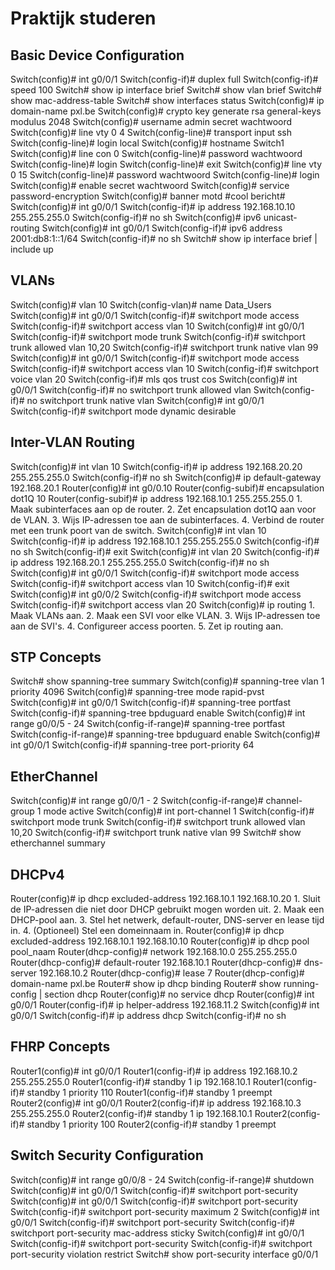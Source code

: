 # Praktijk studeren

## Basic Device Configuration

<deflist collapsible="true">
<def title="Zet de interface g0/0/1 op full duplex en 100 Mbps.">
    <code-block>
    Switch(config)# int g0/0/1
    Switch(config-if)# duplex full
    Switch(config-if)# speed 100
    </code-block>
</def>
</deflist>

<deflist collapsible="true">
<def title="Toon kort de IPv4 interfaces en daarna de VLANs.">
    <code-block>
    Switch# show ip interface brief
    Switch# show vlan brief
    </code-block>
</def>
</deflist>

<deflist collapsible="true">
<def title="Toon de MAC adres tabel.">
    <code-block>
    Switch# show mac-address-table
    </code-block>
</def>
</deflist>

<deflist collapsible="true">
<def title="Toon de status van de interfaces.">
    <code-block>
    Switch# show interfaces status
    </code-block>
</def>
</deflist>

<deflist collapsible="true">
<def title="Zet SSH aan.">
    <code-block>
    Switch(config)# ip domain-name pxl.be
    Switch(config)# crypto key generate rsa general-keys modulus 2048
    Switch(config)# username admin secret wachtwoord
    Switch(config)# line vty 0 4
    Switch(config-line)# transport input ssh
    Switch(config-line)# login local
    </code-block>
</def>
</deflist>

<deflist collapsible="true">
<def title="Zet de hostname van een switch.">
    <code-block>
    Switch(config)# hostname Switch1
    </code-block>
</def>
</deflist>

<deflist collapsible="true">
<def title="Zet een wachtwoord op de console en de vty lijnen.">
    <code-block>
    Switch(config)# line con 0
    Switch(config-line)# password wachtwoord
    Switch(config-line)# login
    Switch(config-line)# exit
    Switch(config)# line vty 0 15
    Switch(config-line)# password wachtwoord
    Switch(config-line)# login
    </code-block>
</def>
</deflist>

<deflist collapsible="true">
<def title="Zet een wachtwoord op de config modus.">
    <code-block>
    Switch(config)# enable secret wachtwoord
    </code-block>
</def>
</deflist>

<deflist collapsible="true">
<def title="Encrypteer de wachtwoorden.">
    <code-block>
    Switch(config)# service password-encryption
    </code-block>
</def>
</deflist>

<deflist collapsible="true">
<def title="Zet een banner (motd)">
    <code-block>
    Switch(config)# banner motd #cool bericht#
    </code-block>
</def>
</deflist>

<deflist collapsible="true">
<def title="Zet een IPv4 adres op een interface.">
    <code-block>
    Switch(config)# int g0/0/1
    Switch(config-if)# ip address 192.168.10.10 255.255.255.0
    Switch(config-if)# no sh
    </code-block>
</def>
</deflist>

<deflist collapsible="true">
<def title="Zet IPv6 aan en zet een IPv6 adres op een interface.">
    <code-block>
    Switch(config)# ipv6 unicast-routing
    Switch(config)# int g0/0/1
    Switch(config-if)# ipv6 address 2001:db8:1::1/64
    Switch(config-if)# no sh
    </code-block>
</def>
</deflist>

<deflist collapsible="true">
<def title="Toon de actieve IPv4 interfaces.">
    <code-block>
    Switch# show ip interface brief | include up
    </code-block>
</def>
</deflist>

## VLANs

<deflist collapsible="true">
<def title="Maak een VLAN en geef deze een naam.">
    <code-block>
    Switch(config)# vlan 10
    Switch(config-vlan)# name Data_Users
    </code-block>
</def>
</deflist>

<deflist collapsible="true">
<def title="Zet een interface in een VLAN.">
    <code-block>
    Switch(config)# int g0/0/1
    Switch(config-if)# switchport mode access
    Switch(config-if)# switchport access vlan 10
    </code-block>
</def>
</deflist>

<deflist collapsible="true">
<def title="Zet een interface in trunk mode, de native VLAN moet 99 zijn.">
    <code-block>
    Switch(config)# int g0/0/1
    Switch(config-if)# switchport mode trunk
    Switch(config-if)# switchport trunk allowed vlan 10,20
    Switch(config-if)# switchport trunk native vlan 99
    </code-block>
</def>
</deflist>

<deflist collapsible="true">
<def title="Zet QoS op een interface voor voice VLAN 20 en Data_Users VLAN 10.">
    <code-block>
    Switch(config)# int g0/0/1
    Switch(config-if)# switchport mode access
    Switch(config-if)# switchport access vlan 10
    Switch(config-if)# switchport voice vlan 20
    Switch(config-if)# mls qos trust cos
    </code-block>
</def>
</deflist>

<deflist collapsible="true">
<def title="Maak VLAN 10,20 en native VLAN 99 ongedaan op een trunk interface.">
    <code-block>
    Switch(config)# int g0/0/1
    Switch(config-if)# no switchport trunk allowed vlan
    Switch(config-if)# no switchport trunk native vlan
    </code-block>
</def>
</deflist>

<deflist collapsible="true">
<def title="Zet een interface op de mode dynamic desirable.">
    <code-block>
    Switch(config)# int g0/0/1
    Switch(config-if)# switchport mode dynamic desirable
    </code-block>
</def>
</deflist>

## Inter-VLAN Routing

<deflist collapsible="true">
<def title="Voeg een IP toe aan een VLAN-interface.">
    <code-block>
    Switch(config)# int vlan 10
    Switch(config-if)# ip address 192.168.20.20 255.255.255.0
    Switch(config-if)# no sh
    </code-block>
</def>
</deflist>

<deflist collapsible="true">
<def title="Stel een default gateway in op een layer 2 switch.">
    <code-block>
    Switch(config)# ip default-gateway 192.168.20.1
    </code-block>
</def>
</deflist>

<deflist collapsible="true">
<def title="Configureer een subinterface op een router voor VLAN 10.">
    <code-block>
    Router(config)# int g0/0.10
    Router(config-subif)# encapsulation dot1Q 10
    Router(config-subif)# ip address 192.168.10.1 255.255.255.0
    </code-block>
</def>
</deflist>

<deflist collapsible="true">
<def title="Wat zijn de stappen om inter-VLAN routing met router-on-a-stick te configureren? (geen commando's)">
    <code-block>
    1. Maak subinterfaces aan op de router.
    2. Zet encapsulation dot1Q aan voor de VLAN.
    3. Wijs IP-adressen toe aan de subinterfaces.
    4. Verbind de router met een trunk poort van de switch.
    </code-block>
</def>
</deflist>

<deflist collapsible="true">
<def title="Maak 2 SVI VLAN-interfaces en geef ze een IP-adres.">
    <code-block>
    Switch(config)# int vlan 10
    Switch(config-if)# ip address 192.168.10.1 255.255.255.0
    Switch(config-if)# no sh
    Switch(config-if)# exit
    Switch(config)# int vlan 20
    Switch(config-if)# ip address 192.168.20.1 255.255.255.0
    Switch(config-if)# no sh
    </code-block>
</def>
</deflist>

<deflist collapsible="true">
<def title="Configureer access poorten voor VLAN 10 en 20.">
    <code-block>
    Switch(config)# int g0/0/1
    Switch(config-if)# switchport mode access
    Switch(config-if)# switchport access vlan 10
    Switch(config-if)# exit
    Switch(config)# int g0/0/2
    Switch(config-if)# switchport mode access
    Switch(config-if)# switchport access vlan 20
    </code-block>
</def>
</deflist>

<deflist collapsible="true">
<def title="Zet ip routing aan.">
    <code-block>
    Switch(config)# ip routing
    </code-block>
</def>
</deflist>

<deflist collapsible="true">
<def title="Wat zijn de stappen om inter-VLAN routing op een layer 3 switch te configureren? (geen commando's)">
    <code-block>
    1. Maak VLANs aan.
    2. Maak een SVI voor elke VLAN.
    3. Wijs IP-adressen toe aan de SVI's.
    4. Configureer access poorten.
    5. Zet ip routing aan.
    </code-block>
</def>
</deflist>

## STP Concepts

<deflist collapsible="true">
<def title="Toon de samenvatting van de STP configuratie.">
    <code-block>
    Switch# show spanning-tree summary
    </code-block>
</def>
</deflist>

<deflist collapsible="true">
<def title="Verander de bridge prioriteit naar 4096.">
    <code-block>
    Switch(config)# spanning-tree vlan 1 priority 4096
    </code-block>
</def>
</deflist>

<deflist collapsible="true">
<def title="Zet de spanning tree mode op rapid-pvst.">
    <code-block>
    Switch(config)# spanning-tree mode rapid-pvst
    </code-block>
</def>
</deflist>

<deflist collapsible="true">
<def title="Zet PortFast en BPDU Guard aan op een interface.">
    <code-block>
    Switch(config)# int g0/0/1
    Switch(config-if)# spanning-tree portfast
    Switch(config-if)# spanning-tree bpduguard enable
    </code-block>
</def>
</deflist>

<deflist collapsible="true">
<def title="Zet PortFast en BPDU Guard aan op een range van poorten.">
    <code-block>
    Switch(config)# int range g0/0/5 - 24
    Switch(config-if-range)# spanning-tree portfast
    Switch(config-if-range)# spanning-tree bpduguard enable
    </code-block>
</def>
</deflist>

<deflist collapsible="true">
<def title="Zet op een interface de poort priority op 64.">
    <code-block>
    Switch(config)# int g0/0/1
    Switch(config-if)# spanning-tree port-priority 64
    </code-block>
</def>
</deflist>

<deflist>
<def title="">
</def>
</deflist>

## EtherChannel

<deflist collapsible="true">
<def title="Maak een EtherChannel aan met LACP (active) op poort g0/0/1 en g0/0/2.">
    <code-block>
    Switch(config)# int range g0/0/1 - 2
    Switch(config-if-range)# channel-group 1 mode active
    </code-block>
</def>
</deflist>

<deflist collapsible="true">
<def title="Zet het EtherChannel interface in trunk mode en laat vlan 10 & 20 toe + native vlan 99.">
    <code-block>
    Switch(config)# int port-channel 1
    Switch(config-if)# switchport mode trunk
    Switch(config-if)# switchport trunk allowed vlan 10,20
    Switch(config-if)# switchport trunk native vlan 99
    </code-block>
</def>
</deflist>

<deflist collapsible="true">
<def title="Toon de samenvatting van de EtherChannel configuratie.">
    <code-block>
    Switch# show etherchannel summary
    </code-block>
</def>
</deflist>

## DHCPv4

<deflist collapsible="true">
<def title="Stel in dat de IP-adressen van 192.168.10.1 tot en met 192.168.10.20 niet gebruikt mogen worden door DHCP.">
    <code-block>
    Router(config)# ip dhcp excluded-address 192.168.10.1 192.168.10.20
    </code-block>
</def>
</deflist>

<deflist collapsible="true">
<def title="Wat zijn de stappen om DHCP op een router te configureren? (geen commando's)">
    <code-block>
    1. Sluit de IP-adressen die niet door DHCP gebruikt mogen worden uit.
    2. Maak een DHCP-pool aan.
    3. Stel het netwerk, default-router, DNS-server en lease tijd in.
    4. (Optioneel) Stel een domeinnaam in.
    </code-block>
</def>
</deflist>

<deflist collapsible="true">
<def title="De eerste 10 IP-adressen van 192.168.10.0/24 mogen niet gebruikt worden, de rest wel. Configureer de DHCP pool volledig.">
    <code-block>
    Router(config)# ip dhcp excluded-address 192.168.10.1 192.168.10.10
    Router(config)# ip dhcp pool pool_naam
    Router(dhcp-config)# network 192.168.10.0 255.255.255.0
    Router(dhcp-config)# default-router 192.168.10.1
    Router(dhcp-config)# dns-server 192.168.10.2
    Router(dhcp-config)# lease 7
    Router(dhcp-config)# domain-name pxl.be
    </code-block>
</def>
</deflist>

<deflist collapsible="true">
<def title="Toon de DHCP-leases.">
    <code-block>
    Router# show ip dhcp binding
    </code-block>
</def>
</deflist>

<deflist collapsible="true">
<def title="Toon de DHCP configuratie.">
    <code-block>
    Router# show running-config | section dhcp
    </code-block>
</def>
</deflist>

<deflist collapsible="true">
<def title="Zet DHCP uit.">
    <code-block>
    Router(config)# no service dhcp
    </code-block>
</def>
</deflist>

<deflist collapsible="true">
<def title="Stel een DHCP-relay in op een interface naar 192.168.11.2.">
    <code-block>
    Router(config)# int g0/0/1
    Router(config-if)# ip helper-address 192.168.11.2
    </code-block>
</def>
</deflist>

<deflist collapsible="true">
<def title="Stel een interface in zodat deze een IP krijgt via DHCP.">
    <code-block>
    Switch(config)# int g0/0/1
    Switch(config-if)# ip address dhcp
    Switch(config-if)# no sh
    </code-block>
</def>
</deflist>

## FHRP Concepts

<deflist collapsible="true">
<def title="Configureer HSRP op Router1 (192.168.10.2) en Router2 (192.168.10.3) met het virtual IP 192.168.10.1.">
    <code-block>
    Router1(config)# int g0/0/1
    Router1(config-if)# ip address 192.168.10.2 255.255.255.0
    Router1(config-if)# standby 1 ip 192.168.10.1
    Router1(config-if)# standby 1 priority 110
    Router1(config-if)# standby 1 preempt
    Router2(config)# int g0/0/1
    Router2(config-if)# ip address 192.168.10.3 255.255.255.0
    Router2(config-if)# standby 1 ip 192.168.10.1
    Router2(config-if)# standby 1 priority 100
    Router2(config-if)# standby 1 preempt
    </code-block>
</def>
</deflist>

## Switch Security Configuration

<deflist collapsible="true">
<def title="Zet poort 8 tot en met 24 uit.">
    <code-block>
    Switch(config)# int range g0/0/8 - 24
    Switch(config-if-range)# shutdown
    </code-block>
</def>
</deflist>

<deflist collapsible="true">
<def title="Zet poort security aan op een poort.">
    <code-block>
    Switch(config)# int g0/0/1
    Switch(config-if)# switchport port-security
    </code-block>
</def>
</deflist>

<deflist collapsible="true">
<def title="Zet poort security aan op een poort en stel het maximum aantal MAC-adressen in op 2.">
    <code-block>
    Switch(config)# int g0/0/1
    Switch(config-if)# switchport port-security
    Switch(config-if)# switchport port-security maximum 2
    </code-block>
</def>
</deflist>

<deflist collapsible="true">
<def title="Zet poort security aan en zorg dat het MAC-adres dat verbonden is, vast staat.">
    <code-block>
    Switch(config)# int g0/0/1
    Switch(config-if)# switchport port-security
    Switch(config-if)# switchport port-security mac-address sticky
    </code-block>
</def>
</deflist>

<deflist collapsible="true">
<def title="Zet poort security aan en zorg dat de poort packets van onbekende MAC-adressen laat vallen en een syslog bericht stuurt.">
    <code-block>
    Switch(config)# int g0/0/1
    Switch(config-if)# switchport port-security
    Switch(config-if)# switchport port-security violation restrict
    </code-block>
</def>
</deflist>

<deflist collapsible="true">
<def title="Toon de poort security configuratie voor een specifiek interface.">
    <code-block>
    Switch# show port-security interface g0/0/1
    </code-block>
</def>
</deflist>



